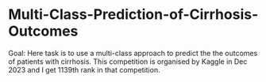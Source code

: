 # Multi-Class-Prediction-of-Cirrhosis-Outcomes  
 Goal:  Here task is to use a multi-class approach to predict the the outcomes of patients with cirrhosis.
 This competition is organised by Kaggle in Dec 2023 and I get 1139th rank in that competition.
